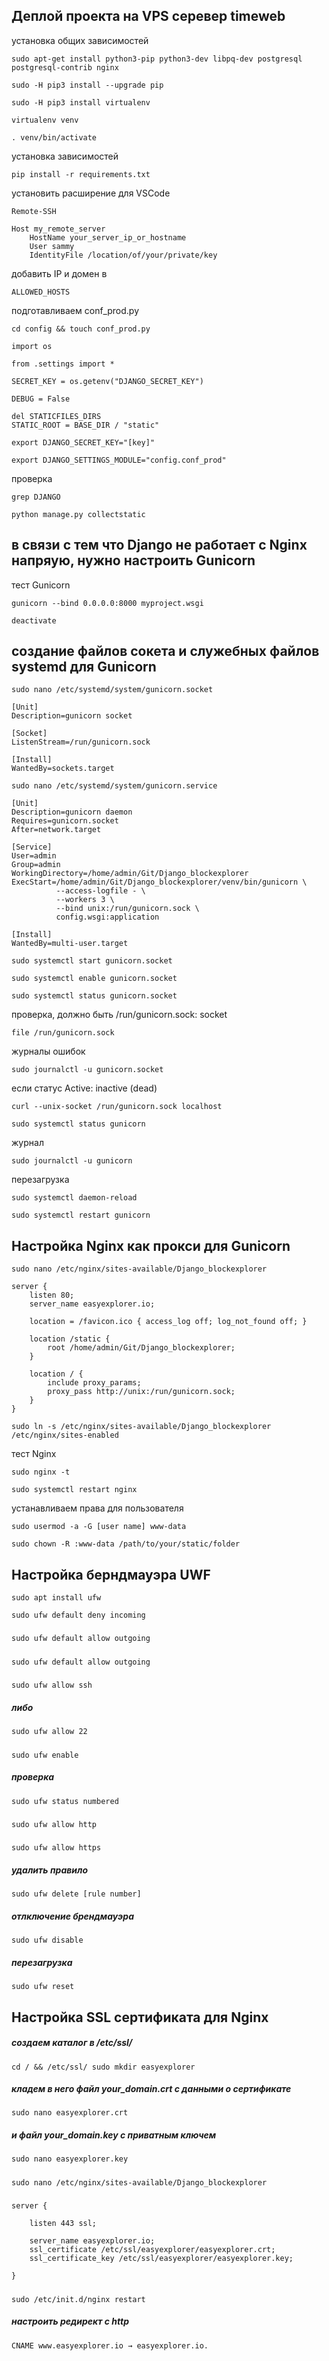 ## Деплой проекта на VPS серевер timeweb


установка общих зависимостей
```
sudo apt-get install python3-pip python3-dev libpq-dev postgresql postgresql-contrib nginx
```

```
sudo -H pip3 install --upgrade pip
```

```
sudo -H pip3 install virtualenv
```

```
virtualenv venv
```

```
. venv/bin/activate
```
установка зависимостей
```
pip install -r requirements.txt
```
установить расширение для VSCode
```
Remote-SSH
```

```
Host my_remote_server
    HostName your_server_ip_or_hostname
    User sammy
    IdentityFile /location/of/your/private/key
```
добавить IP и домен в 
```
ALLOWED_HOSTS
```
подготавливаем conf_prod.py
```
cd config && touch conf_prod.py
```
```
import os

from .settings import *

SECRET_KEY = os.getenv("DJANGO_SECRET_KEY")

DEBUG = False

del STATICFILES_DIRS
STATIC_ROOT = BASE_DIR / "static"
```
```
export DJANGO_SECRET_KEY="[key]"
```
```
export DJANGO_SETTINGS_MODULE="config.conf_prod"
```
проверка

```
grep DJANGO
```
```
python manage.py collectstatic
```

## в связи с тем что Django не работает с Nginx напряую, нужно настроить Gunicorn

тест Gunicorn

```
gunicorn --bind 0.0.0.0:8000 myproject.wsgi
```

```
deactivate
```

## cоздание файлов сокета и служебных файлов systemd для Gunicorn

```
sudo nano /etc/systemd/system/gunicorn.socket
```

```
[Unit]
Description=gunicorn socket

[Socket]
ListenStream=/run/gunicorn.sock

[Install]
WantedBy=sockets.target
```

```
sudo nano /etc/systemd/system/gunicorn.service
```

```
[Unit]
Description=gunicorn daemon
Requires=gunicorn.socket
After=network.target

[Service]
User=admin
Group=admin
WorkingDirectory=/home/admin/Git/Django_blockexplorer
ExecStart=/home/admin/Git/Django_blockexplorer/venv/bin/gunicorn \
          --access-logfile - \
          --workers 3 \
          --bind unix:/run/gunicorn.sock \
          config.wsgi:application

[Install]
WantedBy=multi-user.target
```

```
sudo systemctl start gunicorn.socket
```

```
sudo systemctl enable gunicorn.socket
```

```
sudo systemctl status gunicorn.socket
```
проверка, должно быть /run/gunicorn.sock: socket
```
file /run/gunicorn.sock
```
журналы ошибок
```
sudo journalctl -u gunicorn.socket
```
если статус Active: inactive (dead)
```
curl --unix-socket /run/gunicorn.sock localhost
```

```
sudo systemctl status gunicorn
```
журнал
```
sudo journalctl -u gunicorn
```
перезагрузка
```
sudo systemctl daemon-reload
```

```
sudo systemctl restart gunicorn
```
## Настройка Nginx как прокси для Gunicorn
```
sudo nano /etc/nginx/sites-available/Django_blockexplorer
```

```
server {
    listen 80;
    server_name easyexplorer.io;

    location = /favicon.ico { access_log off; log_not_found off; }

    location /static {
        root /home/admin/Git/Django_blockexplorer;
    }

    location / {
        include proxy_params;
        proxy_pass http://unix:/run/gunicorn.sock;
    }
}
```

```
sudo ln -s /etc/nginx/sites-available/Django_blockexplorer /etc/nginx/sites-enabled
```
тест Nginx
```
sudo nginx -t
```

```
sudo systemctl restart nginx
```
устанавливаем права для пользователя
```
sudo usermod -a -G [user name] www-data
```

```
sudo chown -R :www-data /path/to/your/static/folder
```
## Настройка берндмауэра UWF
```
sudo apt install ufw
```

```
sudo ufw default deny incoming
```
#####
```
sudo ufw default allow outgoing
```
#####
```
sudo ufw default allow outgoing
```
#####
```
sudo ufw allow ssh
```
##### либо
```
sudo ufw allow 22
```
#####
```
sudo ufw enable
```
##### проверка
```
sudo ufw status numbered
```
#####
```
sudo ufw allow http
```
#####
```
sudo ufw allow https
```
##### удалить правило
```
sudo ufw delete [rule number]
```
##### отлключение брендмауэра
```
sudo ufw disable
```
##### перезагрузка
```
sudo ufw reset
```
## Настройка SSL сертификата для Nginx
##### создаем каталог в /etc/ssl/
```
cd / && /etc/ssl/ sudo mkdir easyexplorer
```
##### кладем в него файл your_domain.crt c данными о сертификате
```
sudo nano easyexplorer.crt
```
##### и файл your_domain.key с приватным ключем
```
sudo nano easyexplorer.key
```
#####
```
sudo nano /etc/nginx/sites-available/Django_blockexplorer
```
#####
```
server {

    listen 443 ssl;

    server_name easyexplorer.io;
    ssl_certificate /etc/ssl/easyexplorer/easyexplorer.crt;
    ssl_certificate_key /etc/ssl/easyexplorer/easyexplorer.key;

}
```
#####
```
sudo /etc/init.d/nginx restart
```
##### настроить редирект с http
```
CNAME www.easyexplorer.io → easyexplorer.io.
```
#####
```

```
#####
```

```
#####
```

```
#####
```

```
#####
```

```
#####
```

```
#####
```

```
#####
```

```
#####
```

```
#####
```

```
#####
```

```
#####
```

```
#####
```

```
#####
```

```
#####
```

```
#####
```

```
#####
```

```
#####
```

```
#####
```

```
#####
```

```
#####
```

```
#####
```

```
#####
```

```
#####
```

```
#####
```

```
#####
```

```
#####
```

```
#####
```

```
#####
```

```
#####
```

```
#####
```

```
#####
```

```
#####
```

```
#####
```

```
#####
```

```
#####
```

```
#####
```

```
#####
```

```
#####
```

```
#####
```

```
#####
```

```
#####
```

```
#####
```

```
#####
```

```
#####
```

```
#####
```

```
#####
```

```
#####
```

```
#####
```

```
#####
```

```
#####
```

```
#####
```

```
#####
```

```
#####
```

```
#####
```

```
#####
```

```
#####
```

```
#####
```

```
#####
```

```
#####
```

```
#####
```

```
#####
```

```
#####
```

```
#####
```

```
#####
```

```
#####
```

```
#####
```

```
#####
```

```
#####
```

```
#####
```

```
#####
```

```
#####
```

```
#####
```

```
#####
```

```
#####
```

```
#####
```

```
#####
```

```
#####
```

```
#####
```

```
#####
```

```
#####
```

```
#####
```

```
#####
```

```
#####
```

```
#####
```

```
#####
```

```
#####
```

```
#####
```

```
#####
```

```
#####
```

```
#####
```

```
#####
```

```
#####
```

```
#####
```

```
#####
```

```
#####
```

```
#####
```

```
#####
```

```
#####
```

```
#####
```

```
#####
```

```
#####
```

```
#####
```

```
#####
```

```
#####
```

```
#####
```

```
#####
```

```
#####
```

```
#####
```

```
#####
```

```
#####
```

```
#####
```

```
#####
```

```
#####
```

```
#####
```

```
#####
```

```
#####
```

```
#####
```

```
#####
```

```
#####
```

```
#####
```

```
#####
```

```
#####
```

```
#####
```

```
#####
```

```
#####
```

```
#####
```

```
#####
```

```
#####
```

```
#####
```

```
#####
```

```
#####
```

```
